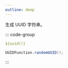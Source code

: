 ```yaml
---
outline: deep
---
```


生成 UUID 字符串。

::: code-group

```yaml [表达式]
${uuid()}
```

```java [直接调用]
UUIDFunction.randomUUID();
```

:::

